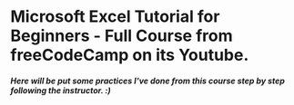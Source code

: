# Microsoft Excel Tutorial for Beginners - Full Course from freeCodeCamp on its Youtube.

##### Here will be put some practices I've done from this course step by step following the instructor. :)

